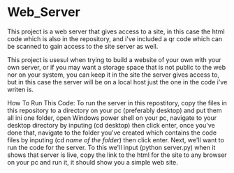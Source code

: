 # Web_Server
This project is a web server that gives access to a site, in this case the html code which is 
also in the repository, and i've included a qr code which can be scanned to gain access to the 
site server as well.

This project is usesul when trying to build a website of your own with your own server, or if 
you may want a storage space that is not public to the web nor on your system, you can keep it
in the site the server gives access to, but in this case the server will be on a local host just 
the one in the code i've writen is.

How To Run This Code:
To run the server in this repostitory, copy the files in this repository to a directory on your pc 
(preferably desktop) and put them all ini one folder, open Windows power shell on your pc, navigate
to your desktop directory by inputing (cd desktop) then click enter, once you've done that, navigate 
to the folder you've created which contains the code files by inputing (cd *name of the folder*) then
click enter. Next, we'll want to run the code for the server. To this we'll input (python server.py)
when it shows that server is live, copy the link to the html for the site to any browser on your pc and 
run it, it should show you a simple web site.
